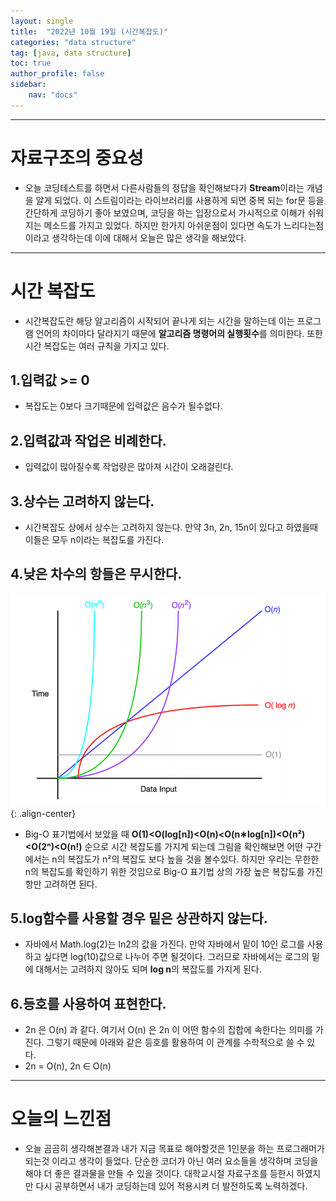 ```yaml
---
layout: single
title:  "2022년 10월 19일 (시간복잡도)"
categories: "data structure"
tag: [java, data structure]
toc: true
author_profile: false
sidebar:
    nav: "docs"
---
```

* * *

# 자료구조의 중요성
* 오늘 코딩테스트를 하면서 다른사람들의 정답을 확인해보다가 **Stream**이라는 개념을 알게 되었다. 이 스트림이라는 라이브러리를 사용하게 되면 중복 되는 for문 등을 간단하게 코딩하기 좋아 보였으며, 코딩을 하는 입장으로서 가시적으로 이해가 쉬워지는 메소드를 가지고 있었다. 하지만 한가지 아쉬운점이 있다면 속도가 느리다는점이라고 생각하는데 이에 대해서 오늘은 많은 생각을 해보았다.

---

# 시간 복잡도
* 시간복잡도란 해당 알고리즘이 시작되어 끝나게 되는 시간을 말하는데 이는 프로그램 언어의 차이마다 달라지기 때문에 **알고리즘 명령어의 실행횟수**를 의미한다. 또한 시간 복잡도는 여러 규칙을 가지고 있다.

## 1.입력값 >= 0 
* 복잡도는 0보다 크기때문에 입력값은 음수가 될수없다.

## 2.입력값과 작업은 비례한다.
* 입력값이 많아질수록 작업량은 많아져 시간이 오래걸린다.

## 3.상수는 고려하지 않는다.
* 시간복잡도 상에서 상수는 고려하지 않는다. 만약 3n, 2n, 15n이 있다고 하였을때 이들은 모두 n이라는 복잡도를 가진다.

## 4.낮은 차수의 항들은 무시한다.
![image-center](/assets/images/%EB%B9%85%EC%98%A4.png){: .align-center}
* Big-O 표기법에서 보았을 때 **O(1)<O(log[n])<O(n)<O(n∗log[n])<O(n²)<O(2ⁿ)<O(n!)** 순으로 시간 복잡도를 가지게 되는데 그림을 확인해보면 어떤 구간에서는 n의 복잡도가 n²의 복잡도 보다 높을 것을 볼수있다. 하지만 우리는 무한한 n의 복잡도를 확인하기 위한 것임으로 Big-O 표기법 상의 가장 높은 복잡도를 가진 항만 고려하면 된다.

## 5.log함수를 사용할 경우 밑은 상관하지 않는다.
* 자바에서 Math.log(2)는 ln2의 값을 가진다. 만약 자바에서 밑이 10인 로그를 사용하고 싶다면 log(10)값으로 나누어 주면 될것이다. 그러므로 자바에서는 로그의 밑에 대해서는 고려하지 않아도 되며 **log n**의 복잡도를 가지게 된다.

## 6.등호를 사용하여 표현한다.
* 2n 은 O(n) 과 같다. 여기서 O(n) 은 2n 이 어떤 함수의 집합에 속한다는 의미를 가진다. 그렇기 때문에 아래와 같은 등호를 활용하여 이 관계를 수학적으로 쓸 수 있다.
* 2n = O(n),  2n ∈ O(n)

---

# 오늘의 느낀점
* 오늘 곰곰히 생각해본결과 내가 지금 목표로 해야할것은 1인분을 하는 프로그래머가 되는것 이라고 생각이 들었다. 단순한 코더가 아닌 여러 요소들을 생각하며 코딩을 해야 더 좋은 결과물을 만들 수 있을 것이다. 대학교시절 자료구조를 등한시 하였지만 다시 공부하면서 내가 코딩하는데 있어 적용시켜 더 발전하도록 노력하겠다.